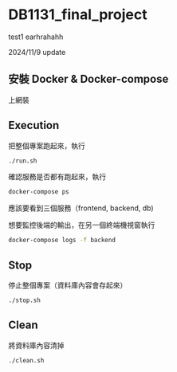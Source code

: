 # DB1131_final_project

test1 earhrahahh

2024/11/9 update

## 安裝 Docker & Docker-compose

上網裝

## Execution

把整個專案跑起來，執行

```bash
./run.sh
```

確認服務是否都有跑起來，執行

```bash
docker-compose ps
```
應該要看到三個服務（frontend, backend, db)

想要監控後端的輸出，在另一個終端機視窗執行

```bash
docker-compose logs -f backend
```

## Stop

停止整個專案（資料庫內容會存起來）

```bash
./stop.sh
```

## Clean

將資料庫內容清掉

```bash
./clean.sh
```

